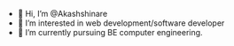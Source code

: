 - 👋 Hi, I’m @Akashshinare
- 👀 I’m interested in web development/software developer
- 🌱 I’m currently pursuing BE computer engineering.
